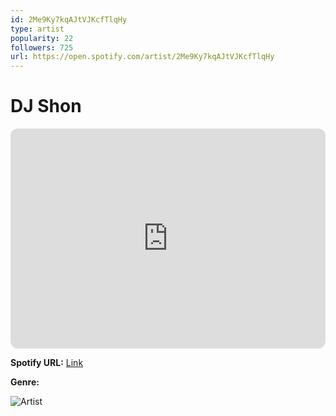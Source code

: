 ```yaml
---
id: 2Me9Ky7kqAJtVJKcfTlqHy
type: artist
popularity: 22
followers: 725
url: https://open.spotify.com/artist/2Me9Ky7kqAJtVJKcfTlqHy
---
```

# DJ Shon

<iframe style="border-radius:12px" src="https://open.spotify.com/embed/artist/2Me9Ky7kqAJtVJKcfTlqHy" width="100%" height="352" frameBorder="0" allowfullscreen="" allow="autoplay; clipboard-write; encrypted-media; fullscreen; picture-in-picture" loading="lazy"></iframe>

**Spotify URL:** [Link](https://open.spotify.com/artist/2Me9Ky7kqAJtVJKcfTlqHy)

**Genre:** 

![Artist](https://i.scdn.co/image/ab6761610000e5eb5d315238322bb25e25c2b680)
